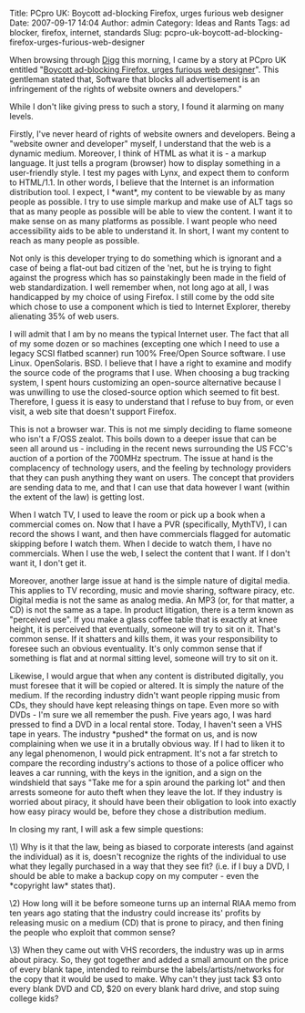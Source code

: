 Title: PCpro UK: Boycott ad-blocking Firefox, urges furious web designer
Date: 2007-09-17 14:04
Author: admin
Category: Ideas and Rants
Tags: ad blocker, firefox, internet, standards
Slug: pcpro-uk-boycott-ad-blocking-firefox-urges-furious-web-designer

When browsing through [Digg](http://digg.com/) this morning, I came by a
story at PCpro UK entitled "[Boycott ad-blocking Firefox, urges furious
web designer](http://www.pcpro.co.uk/news/news/124719/)". This gentleman
stated that, <span name="intelliTxt" id="intelliTXT">Software that
blocks all advertisement is an infringement of the rights of website
owners and developers."

While I don't like giving press to such a story, I found it alarming on
many levels.

Firstly, I've never heard of rights of website owners and developers.
Being a "website owner and developer" myself, I understand that the web
is a dynamic medium. Moreover, I think of HTML as what it is - a markup
language. It just tells a program (browser) how to display something in
a user-friendly style. I test my pages with Lynx, and expect them to
conform to HTML/1.1. In other words, I believe that the Internet is an
information distribution tool. I expect, I \*want\*, my content to be
viewable by as many people as possible. I try to use simple markup and
make use of ALT tags so that as many people as possible will be able to
view the content. I want it to make sense on as many platforms as
possible. I want people who need accessibility aids to be able to
understand it. In short, I want my content to reach as many people as
possible.

Not only is this developer trying to do something which is ignorant and
a case of being a flat-out bad citizen of the 'net, but he is trying to
fight against the progress which has so painstakingly been made in the
field of web standardization. I well remember when, not long ago at all,
I was handicapped by my choice of using Firefox. I still come by the odd
site which chose to use a component which is tied to Internet Explorer,
thereby alienating 35% of web users.

I will admit that I am by no means the typical Internet user. The fact
that all of my some dozen or so machines (excepting one which I need to
use a legacy SCSI flatbed scanner) run 100% Free/Open Source software. I
use Linux. OpenSolaris. BSD. I believe that I have a right to examine
and modify the source code of the programs that I use. When choosing a
bug tracking system, I spent hours customizing an open-source
alternative because I was unwilling to use the closed-source option
which seemed to fit best. Therefore, I guess it is easy to understand
that I refuse to buy from, or even visit, a web site that doesn't
support Firefox.

This is not a browser war. This is not me simply deciding to flame
someone who isn't a F/OSS zealot. This boils down to a deeper issue that
can be seen all around us - including in the recent news surrounding the
US FCC's auction of a portion of the 700MHz spectrum. The issue at hand
is the complacency of technology users, and the feeling by technology
providers that they can push anything they want on users. The concept
that providers are sending data to me, and that I can use that data
however I want (within the extent of the law) is getting lost.

When I watch TV, I used to leave the room or pick up a book when a
commercial comes on. Now that I have a PVR (specifically, MythTV), I can
record the shows I want, and then have commercials flagged for automatic
skipping before I watch them. When I decide to watch them, I have no
commercials. When I use the web, I select the content that I want. If I
don't want it, I don't get it.

Moreover, another large issue at hand is the simple nature of digital
media. This applies to TV recording, music and movie sharing, software
piracy, etc. Digital media is not the same as analog media. An MP3 (or,
for that matter, a CD) is not the same as a tape. In product litigation,
there is a term known as "perceived use". If you make a glass coffee
table that is exactly at knee height, it is perceived that eventually,
someone will try to sit on it. That's common sense. If it shatters and
kills them, it was your responsibility to foresee such an obvious
eventuality. It's only common sense that if something is flat and at
normal sitting level, someone will try to sit on it.

Likewise, I would argue that when any content is distributed digitally,
you must foresee that it will be copied or altered. It is simply the
nature of the medium. If the recording industry didn't want people
ripping music from CDs, they should have kept releasing things on tape.
Even more so with DVDs - I'm sure we all remember the push. Five years
ago, I was hard pressed to find a DVD in a local rental store. Today, I
haven't seen a VHS tape in years. The industry \*pushed\* the format on
us, and is now complaining when we use it in a brutally obvious way. If
I had to liken it to any legal phenomenon, I would pick entrapment. It's
not a far stretch to compare the recording industry's actions to those
of a police officer who leaves a car running, with the keys in the
ignition, and a sign on the windshield that says "Take me for a spin
around the parking lot" and then arrests someone for auto theft when
they leave the lot. If they industry is worried about piracy, it should
have been their obligation to look into exactly how easy piracy would
be, before they chose a distribution medium.

In closing my rant, I will ask a few simple questions:

\1) Why is it that the law, being as biased to corporate interests (and
against the individual) as it is, doesn't recognize the rights of the
individual to use what they legally purchased in a way that they see
fit? (i.e. if I buy a DVD, I should be able to make a backup copy on my
computer - even the \*copyright law\* states that).

\2) How long will it be before someone turns up an internal RIAA memo
from ten years ago stating that the industry could increase its' profits
by releasing music on a medium (CD) that is prone to piracy, and then
fining the people who exploit that common sense?

\3) When they came out with VHS recorders, the industry was up in arms
about piracy. So, they got together and added a small amount on the
price of every blank tape, intended to reimburse the
labels/artists/networks for the copy that it would be used to make. Why
can't they just tack $3 onto every blank DVD and CD, $20 on every blank
hard drive, and stop suing college kids?  
</span>
